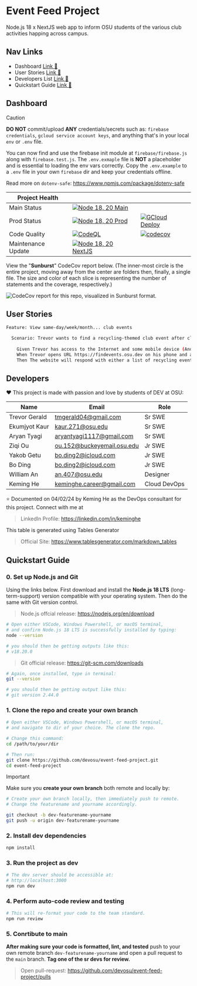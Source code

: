 # Event Feed Project

Node.js 18 x NextJS web app to inform OSU students of the various club activities happing across campus. 

## Nav Links

* Dashboard [Link :link:](https://github.com/devosu/event-feed-project?tab=readme-ov-file#dashboard)
* User Stories [Link :link:](https://github.com/devosu/event-feed-project?tab=readme-ov-file#user-stories)
* Developers List [Link :link:](https://github.com/devosu/event-feed-project?tab=readme-ov-file#developers)
* Quickstart Guide [Link :link:](https://github.com/devosu/event-feed-project?tab=readme-ov-file#quickstart-guide)

## Dashboard

> [!CAUTION]
> **DO NOT** commit/upload **ANY** credentials/secrets such as: `firebase credentials`, `gcloud service account keys`, and anything that's in your local `env` or `.env` file. 
>
> You can now find and use the firebase init module at `firebase/firebase.js` along with `firebase.test.js`. The `.env.exmaple` file is **NOT** a placeholder and is essential to loading the env vars correctly. Copy the `.env.example` to a `.env` file in your own `firebase` dir and keep your credentials offline.
>
> Read more on `dotenv-safe`: https://www.npmjs.com/package/dotenv-safe

| Project Health | | |
|---|---|---|
| Main Status | [![Node 18, 20 Main](https://github.com/devosu/event-feed-project/actions/workflows/main-status.yml/badge.svg)](https://github.com/devosu/event-feed-project/actions/workflows/main-status.yml) ||
| Prod Status | [![Node 18, 20 Prod](https://github.com/devosu/event-feed-project/actions/workflows/production-status.yml/badge.svg)](https://github.com/devosu/event-feed-project/actions/workflows/production-status.yml) | [![GCloud Deploy](https://github.com/devosu/event-feed-project/actions/workflows/production-deploy.yml/badge.svg?branch=production)](https://github.com/devosu/event-feed-project/actions/workflows/production-deploy.yml) |
| Code Quality | [![CodeQL](https://github.com/devosu/event-feed-project/actions/workflows/github-code-scanning/codeql/badge.svg)](https://github.com/devosu/event-feed-project/actions/workflows/github-code-scanning/codeql) | [![codecov](https://codecov.io/gh/devosu/event-feed-project/graph/badge.svg?token=N56MUQG4NS)](https://codecov.io/gh/devosu/event-feed-project) |
| Maintenance Update | [![Node 18, 20 NextJS](https://github.com/devosu/event-feed-project/actions/workflows/maintenance-status.yml/badge.svg)](https://github.com/devosu/event-feed-project/actions/workflows/maintenance-status.yml)

View the "**Sunburst**" CodeCov report below. (The inner-most circle is the entire project, moving away from the center are folders then, finally, a single file. The size and color of each slice is representing the number of statements and the coverage, respectively.)

![CodeCov report for this repo, visualized in Sunburst format.](https://codecov.io/gh/devosu/event-feed-project/graphs/sunburst.svg?token=N56MUQG4NS)

## User Stories

```bash
Feature: View same-day/week/month... club events

  Scenario: Trevor wants to find a recycling-themed club event after class at 3pm today 
    
    Given Trevor has access to the Internet and some mobile device (Android/iOS)
    When Trevor opens URL https://findevents.osu.dev on his phone and applies the reclycing tag filter
    Then The website will respond with either a list of recycling events (plus details) or related events if not found

```

## Developers

:heart: This project is made with passion and love by students of DEV at OSU:

| Name          | Email                      | Role         |
|---------------|----------------------------|--------------|
| Trevor Gerald | tmgerald04@gmail.com       | Sr SWE       |
| Ekumjyot Kaur | kaur.271@osu.edu           | Sr SWE       |
| Aryan Tyagi   | aryantyagi1117@gmail.com   | Sr SWE       |
| Ziqi Ou       | ou.152@buckeyemail.osu.edu | Jr SWE       |
| Yakob Getu    | bo.ding2@icloud.com        | Jr SWE       |
| Bo Ding       | bo.ding2@icloud.com        | Jr SWE       |
| William An    | an.407@osu.edu             | Designer     |
| Keming He     | keminghe.career@gmail.com  | Cloud DevOps |

:star: Documented on 04/02/24 by Keming He as the DevOps consultant for this project. Connect with me at 

> LinkedIn Profile: https://linkedin.com/in/keminghe  

This table is generated using Tables Generator
> Official Site: https://www.tablesgenerator.com/markdown_tables

## Quickstart Guide

### 0. Set up Node.js and Git

Using the links below. First download and install the **Node.js 18 LTS** (long-term-support) version compatible with your operating system. Then do the same with Git version control.

> Node.js offcial release: https://nodejs.org/en/download

```bash
# Open either VSCode, Windows Powershell, or macOS terminal,
# and confirm Node.js 18 LTS is successfully installed by typing:
node --version

# you should then be getting outputs like this:
# v18.20.0
```

> Git official release: https://git-scm.com/downloads

```bash
# Again, once installed, type in terminal:
git --version

# you should then be getting output like this:
# git version 2.44.0
```

### 1. Clone the repo and create your own branch

```sh
# Open either VSCode, Windows Powershell, or macOS terminal,
# and navigate to dir of your choice. The clone the repo.

# Change this command:
cd /path/to/your/dir

# Then run:
git clone https://github.com/devosu/event-feed-project.git
cd event-feed-project
```

> [!IMPORTANT]
> Make sure you **create your own branch** both remote and locally by:
> ```bash
> # Create your own branch locally, then immediately push to remote.
> # Change the featurename and yourname accordingly.
> 
> git checkout -b dev-featurename-yourname
> git push -u origin dev-featurename-yourname
> ```

### 2. Install dev dependencies

```sh
npm install
```

### 3. Run the project as dev

```sh
# The dev server should be accessible at: 
# http://localhost:3000
npm run dev
```

### 4. Perform auto-code review and testing

```sh
# This will re-format your code to the team standard.
npm run review
```

### 5. Conrtibute to main

**After making sure your code is formatted, lint, and tested** push to your own remote branch `dev-featurename-yourname` and open a pull request to the `main` branch. **Tag one of the sr devs for review.**

> Open pull-request: https://github.com/devosu/event-feed-project/pulls
